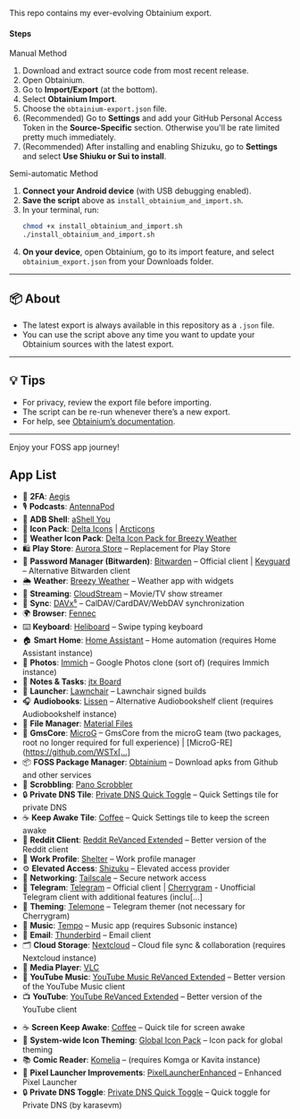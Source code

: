 This repo contains my ever-evolving Obtainium export.


#### Steps

Manual Method
1. Download and extract source code from most recent release.
2. Open Obtainium.
3. Go to **Import/Export** (at the bottom).
4. Select **Obtainium Import**.
5. Choose the `obtainium-export.json` file.
6. (Recommended) Go to **Settings** and add your GitHub Personal Access Token in the **Source-Specific** section. Otherwise you'll be rate limited pretty much immediately.
7. (Recommended) After installing and enabling Shizuku, go to **Settings** and select **Use Shiuku or Sui to install**.

Semi-automatic Method
1. **Connect your Android device** (with USB debugging enabled).
2. **Save the script** above as `install_obtainium_and_import.sh`.
3. In your terminal, run:
   ```bash
   chmod +x install_obtainium_and_import.sh
   ./install_obtainium_and_import.sh
   ```
4. **On your device**, open Obtainium, go to its import feature, and select `obtainium_export.json` from your Downloads folder.

---

## 📦 About

- The latest export is always available in this repository as a `.json` file.
- You can use the script above any time you want to update your Obtainium sources with the latest export.

---

## 💡 Tips

- For privacy, review the export file before importing.
- The script can be re-run whenever there’s a new export.
- For help, see [Obtainium’s documentation](https://github.com/ImranR98/Obtainium).

---

Enjoy your FOSS app journey!

## App List
-   🔐 **2FA**: [Aegis](https://github.com/beemdevelopment/Aegis)
-   🎙️ **Podcasts**: [AntennaPod](https://github.com/AntennaPod/AntennaPod)
-   📱 **ADB Shell**: [aShell You](https://github.com/lionzxy/aShell)
-   🎨 **Icon Pack**: [Delta Icons](https://github.com/Delta-Icons/android) | [Arcticons](https://github.com/Donnnno/Arcticons)
-   🎨 **Weather Icon Pack**: [Delta Icon Pack for Breezy Weather](https://github.com/MatthewZMD/Delta)
-   🛍️ **Play Store**: [Aurora Store](https://gitlab.com/AuroraOSS/AuroraStore) – Replacement for Play Store
-   🔑 **Password Manager (Bitwarden)**: [Bitwarden](https://github.com/bitwarden/mobile) – Official client | [Keyguard](https://github.com/AChep/keyguard-app) – Alternative Bitwarden client
-   🌦️ **Weather**: [Breezy Weather](https://github.com/MatthewZMD/BreezyWeather) – Weather app with widgets
-   🎥 **Streaming**: [CloudStream](https://github.com/LagradOst/CloudStream-3) – Movie/TV show streamer
-   📅 **Sync**: [DAVx⁵](https://gitlab.com/bitfireAT/davx5-ose) – CalDAV/CardDAV/WebDAV synchronization
-   🌍 **Browser**: [Fennec](https://f-droid.org/packages/org.mozilla.fennec_fdroid/)
-   ⌨️ **Keyboard**: [Heliboard](https://github.com/GboardThemes/Heliboard) – Swipe typing keyboard
-   🏠 **Smart Home**: [Home Assistant](https://github.com/home-assistant/android) – Home automation (requires Home Assistant instance)
-   📸 **Photos**: [Immich](https://github.com/immich-app/immich) – Google Photos clone (sort of) (requires Immich instance)
-   📝 **Notes & Tasks**: [jtx Board](https://github.com/jtxBoard/jtxBoard)
-   🚀 **Launcher**: [Lawnchair](https://github.com/Goooler/LawnchairRelease) – Lawnchair signed builds
-   🎧 **Audiobooks**: [Lissen](https://github.com/JonnyBurger/lissen) – Alternative Audiobookshelf client (requires Audiobookshelf instance)
-   📁 **File Manager**: [Material Files](https://f-droid.org/packages/me.zhanghai.android.files/)
-   📱 **GmsCore**: [MicroG](https://github.com/microg/GmsCore) – GmsCore from the microG team (two packages, root no longer required for full experience) | [MicroG-RE](https://github.com/WSTx[...]
-   📦 **FOSS Package Manager**: [Obtainium](https://github.com/ImranR98/Obtainium) – Download apks from Github and other services
-   🎵 **Scrobbling**: [Pano Scrobbler](https://github.com/kawaiiDango/PanoScrobbler)
-   🔒 **Private DNS Tile**: [Private DNS Quick Toggle](https://github.com/adinatrapani/Private-DNS-Quick-Toggle) – Quick Settings tile for private DNS
-   ☕ **Keep Awake Tile**: [Coffee](https://github.com/mueller-ma/Coffee) – Quick Settings tile to keep the screen awake
-   👾 **Reddit Client**: [Reddit ReVanced Extended](https://github.com/inotia00/ReVanced_Extended) – Better version of the Reddit client
-   🏢 **Work Profile**: [Shelter](https://f-droid.org/packages/net.typeblog.shelter/) – Work profile manager
-   ⚙️ **Elevated Access**: [Shizuku](https://github.com/RikkaApps/Shizuku) – Elevated access provider
-   🔗 **Networking**: [Tailscale](https://github.com/tailscale/tailscale) – Secure network access
-   💬 **Telegram**: [Telegram](https://telegram.org/) – Official client | [Cherrygram](https://github.com/arsLan4k1390/Cherrygram) - Unofficial Telegram client with additional features (inclu[...]
-   🎨 **Theming**: [Telemone](https://github.com/ananpay/tilemone) – Telegram themer (not necessary for Cherrygram)
-   🎵 **Music**: [Tempo](https://github.com/CappielloAntonio/tempo) – Music app (requires Subsonic instance)
-   📧 **Email**: [Thunderbird](https://github.com/thundermail/thunderbird) – Email client
-   🗂️ **Cloud Storage**: [Nextcloud](https://github.com/nextcloud/android) – Cloud file sync & collaboration (requires Nextcloud instance)
-   🎥 **Media Player**: [VLC](https://github.com/videolan/vlc-android)
-   🎵 **YouTube Music**: [YouTube Music ReVanced Extended](https://github.com/MANCrimSon/YouTube-ReVanced-Extended) – Better version of the YouTube Music client
-   📺 **YouTube**: [YouTube ReVanced Extended](https://github.com/MANCrimSon/YouTube-ReVanced-Extended) – Better version of the YouTube client

<!-- v1.9 additions below -->
-   ☕ **Screen Keep Awake**: [Coffee](https://github.com/mueller-ma/Coffee) – Quick tile for screen awake
-   🎨 **System-wide Icon Theming**: [Global Icon Pack](https://github.com/RIchardLuo0/Global-Icon-Pack) – Icon pack for global theming 
-   📚 **Comic Reader**: [Komelia](https://github.com/Snd-R/Komelia) – (requires Komga or Kavita instance)
-   🚀 **Pixel Launcher Improvements**: [PixelLauncherEnhanced](https://github.com/Mahmud0808/PixelLauncherEnhanced) – Enhanced Pixel Launcher
-   🔒 **Private DNS Toggle**: [Private DNS Quick Toggle](https://github.com/karasevm/Private-DNS-Quick-Toggle) – Quick toggle for Private DNS (by karasevm)
